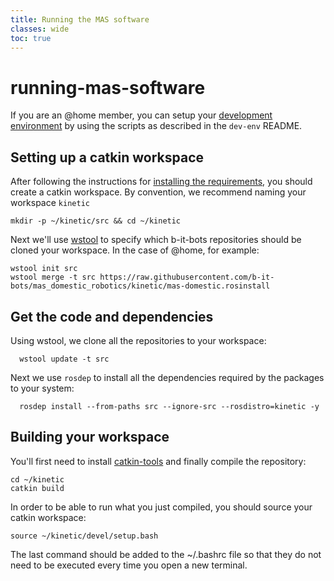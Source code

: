 ```yaml
---
title: Running the MAS software
classes: wide
toc: true
---
```


# running-mas-software

If you are an @home member, you can setup your [development environment](https://github.com/b-it-bots/dev-env) by using the scripts as described in the `dev-env` README.

## Setting up a catkin workspace

After following the instructions for [installing the requirements](https://github.com/b-it-bots/wiki/tree/021d5ee127ac33c704fd5bbda1545cbcdf191bdc/wiki/getting-started/installing-requirements/README.md), you should create a catkin workspace. By convention, we recommend naming your workspace `kinetic`

```text
mkdir -p ~/kinetic/src && cd ~/kinetic
```

Next we'll use [wstool](http://wiki.ros.org/wstool) to specify which b-it-bots repositories should be cloned your workspace. In the case of @home, for example:

```text
wstool init src
wstool merge -t src https://raw.githubusercontent.com/b-it-bots/mas_domestic_robotics/kinetic/mas-domestic.rosinstall
```

## Get the code and dependencies

Using wstool, we clone all the repositories to your workspace:

```text
  wstool update -t src
```

Next we use `rosdep` to install all the dependencies required by the packages to your system:

```text
  rosdep install --from-paths src --ignore-src --rosdistro=kinetic -y
```

## Building your workspace

You'll first need to install [catkin-tools](https://catkin-tools.readthedocs.io/en/latest/) and finally compile the repository:

```text
cd ~/kinetic
catkin build
```

In order to be able to run what you just compiled, you should source your catkin workspace:

```text
source ~/kinetic/devel/setup.bash
```

The last command should be added to the ~/.bashrc file so that they do not need to be executed every time you open a new terminal.

